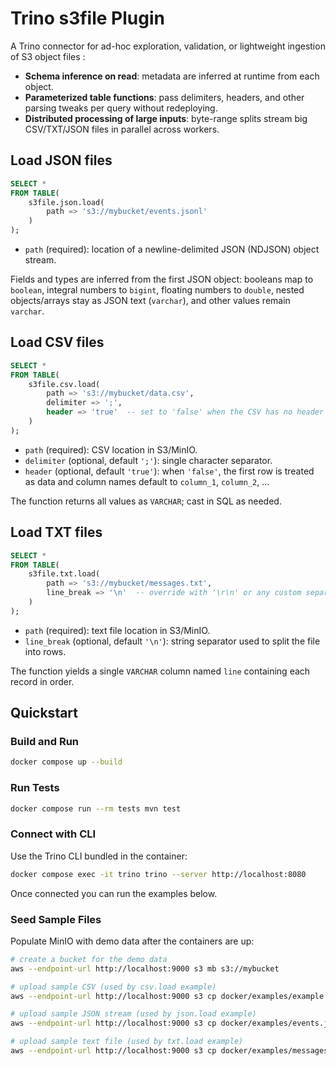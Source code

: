 # Trino s3file Plugin

A Trino connector for ad-hoc exploration, validation, or lightweight ingestion of S3 object files :

- **Schema inference on read**: metadata are inferred at runtime from each object.
- **Parameterized table functions**: pass delimiters, headers, and other parsing tweaks per query without redeploying.
- **Distributed processing of large inputs**: byte-range splits stream big CSV/TXT/JSON files in parallel across workers.

## Load JSON files

```sql
SELECT *
FROM TABLE(
    s3file.json.load(
        path => 's3://mybucket/events.jsonl'
    )
);
```

- `path` (required): location of a newline-delimited JSON (NDJSON) object stream.

Fields and types are inferred from the first JSON object: booleans map to `boolean`, integral numbers to `bigint`, floating numbers to `double`, nested objects/arrays stay as JSON text (`varchar`), and other values remain `varchar`.

## Load CSV files

```sql
SELECT *
FROM TABLE(
    s3file.csv.load(
        path => 's3://mybucket/data.csv',
        delimiter => ';',
        header => 'true'  -- set to 'false' when the CSV has no header row
    )
);
```

- `path` (required): CSV location in S3/MinIO.
- `delimiter` (optional, default `';'`): single character separator.
- `header` (optional, default `'true'`): when `'false'`, the first row is treated as data and column names default to `column_1`, `column_2`, …

The function returns all values as `VARCHAR`; cast in SQL as needed.

## Load TXT files

```sql
SELECT *
FROM TABLE(
    s3file.txt.load(
        path => 's3://mybucket/messages.txt',
        line_break => '\n'  -- override with '\r\n' or any custom separator
    )
);
```

- `path` (required): text file location in S3/MinIO.
- `line_break` (optional, default `'\n'`): string separator used to split the file into rows.

The function yields a single `VARCHAR` column named `line` containing each record in order.

## Quickstart

### Build and Run

```bash
docker compose up --build
```

### Run Tests 

```bash
docker compose run --rm tests mvn test
```

### Connect with CLI

Use the Trino CLI bundled in the container:

```bash
docker compose exec -it trino trino --server http://localhost:8080
```

Once connected you can run the examples below.

### Seed Sample Files

Populate MinIO with demo data after the containers are up:

```bash
# create a bucket for the demo data
aws --endpoint-url http://localhost:9000 s3 mb s3://mybucket

# upload sample CSV (used by csv.load example)
aws --endpoint-url http://localhost:9000 s3 cp docker/examples/example.csv s3://mybucket/data.csv

# upload sample JSON stream (used by json.load example)
aws --endpoint-url http://localhost:9000 s3 cp docker/examples/events.jsonl s3://mybucket/events.jsonl

# upload sample text file (used by txt.load example)
aws --endpoint-url http://localhost:9000 s3 cp docker/examples/messages.txt s3://mybucket/messages.txt
```
